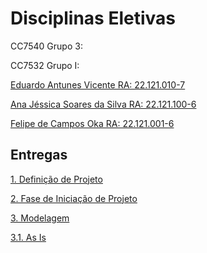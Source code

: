 # Disciplinas Eletivas

CC7540 Grupo 3:

CC7532 Grupo I:

[Eduardo Antunes Vicente RA: 22.121.010-7](https://github.com/EduardoAVicente)

[Ana Jéssica Soares da Silva RA: 22.121.100-6](https://github.com/AnaJessicaSS)

[Felipe de Campos Oka RA: 22.121.001-6](https://github.com/KaburauNero)

## Entregas


[1. Definição de Projeto](https://github.com/EduardoAVicente/Disciplinas-Eletivas/wiki/Defini%C3%A7%C3%A3o-de-Projeto)

[2. Fase de Iniciação de Projeto](https://github.com/EduardoAVicente/Disciplinas-Eletivas/wiki/Fase-de-Inicia%C3%A7%C3%A3o-de-Projeto)

[3. Modelagem](https://github.com/EduardoAVicente/Disciplinas-Eletivas/wiki/Modelagem)

[3.1. As Is](https://github.com/EduardoAVicente/Disciplinas-Eletivas/wiki/Modelagem#as-is)
